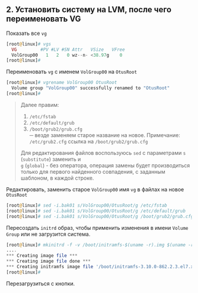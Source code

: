 ## 2. Установить систему на LVM, после чего переименовать VG

Показать все `vg`
```php
[root@linux]# vgs
  VG         #PV #LV #SN Attr   VSize   VFree
  VolGroup00   1   2   0 wz--n- <38.97g    0
[root@linux]#
```
Переименовать `vg` с именем `VolGroup00` на `OtusRoot`
```php
[root@linux]# vgrename VolGroup00 OtusRoot
  Volume group "VolGroup00" successfully renamed to "OtusRoot"
[root@linux]#
```
> Далее правим:
>	1. `/etc/fstab`
>	2. `/etc/default/grub`
>	3. `/boot/grub2/grub.cfg`  
> ─ везде заменяем старое название на новое. Примечание: `/etc/grub2.cfg` ссылка на `/boot/grub2/grub.cfg` 
>  
> Для редактирования файлов воспользуюсь `sed` с параметрами `s` (`substitute`) заменить и  
> `g` (`global`) - без оператора, операция замены будет производиться только для первого найденного совпадения,
> с заданным шаблоном, в каждой строке.  

Редактировать, заменить старое  `VolGroup00` имя `vg` в файлах на новое `OtusRoot`
```php
[root@linux]# sed -i.bak01 s/VolGroup00/OtusRoot/g /etc/fstab
[root@linux]# sed -i.bak01 s/VolGroup00/OtusRoot/g /etc/default/grub
[root@linux]# sed -i.bak01 s/VolGroup00/OtusRoot/g /boot/grub2/grub.cfg
```

Пересоздать `initrd` образ, чтобы применить изменения в имени `Volume Group` или не загрузится система.
```php
[root@linux]# mkinitrd -f -v /boot/initramfs-$(uname -r).img $(uname -r)
....
*** Creating image file ***
*** Creating image file done ***
*** Creating initramfs image file '/boot/initramfs-3.10.0-862.2.3.el7.x86_64.img' done ***
[root@linux]# 
```
Перезагрузиться с кнопки.
